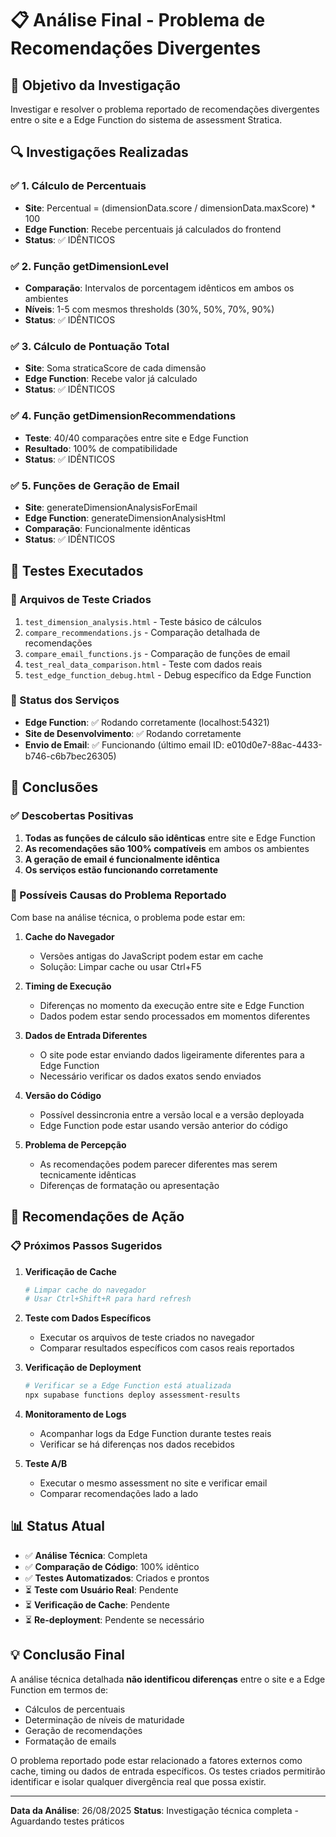 # 📋 Análise Final - Problema de Recomendações Divergentes

## 🎯 Objetivo da Investigação
Investigar e resolver o problema reportado de recomendações divergentes entre o site e a Edge Function do sistema de assessment Stratica.

## 🔍 Investigações Realizadas

### ✅ 1. Cálculo de Percentuais
- **Site**: Percentual = (dimensionData.score / dimensionData.maxScore) * 100
- **Edge Function**: Recebe percentuais já calculados do frontend
- **Status**: ✅ IDÊNTICOS

### ✅ 2. Função getDimensionLevel
- **Comparação**: Intervalos de porcentagem idênticos em ambos os ambientes
- **Níveis**: 1-5 com mesmos thresholds (30%, 50%, 70%, 90%)
- **Status**: ✅ IDÊNTICOS

### ✅ 3. Cálculo de Pontuação Total
- **Site**: Soma straticaScore de cada dimensão
- **Edge Function**: Recebe valor já calculado
- **Status**: ✅ IDÊNTICOS

### ✅ 4. Função getDimensionRecommendations
- **Teste**: 40/40 comparações entre site e Edge Function
- **Resultado**: 100% de compatibilidade
- **Status**: ✅ IDÊNTICOS

### ✅ 5. Funções de Geração de Email
- **Site**: generateDimensionAnalysisForEmail
- **Edge Function**: generateDimensionAnalysisHtml
- **Comparação**: Funcionalmente idênticas
- **Status**: ✅ IDÊNTICOS

## 🧪 Testes Executados

### 📄 Arquivos de Teste Criados
1. `test_dimension_analysis.html` - Teste básico de cálculos
2. `compare_recommendations.js` - Comparação detalhada de recomendações
3. `compare_email_functions.js` - Comparação de funções de email
4. `test_real_data_comparison.html` - Teste com dados reais
5. `test_edge_function_debug.html` - Debug específico da Edge Function

### 🔧 Status dos Serviços
- **Edge Function**: ✅ Rodando corretamente (localhost:54321)
- **Site de Desenvolvimento**: ✅ Rodando corretamente
- **Envio de Email**: ✅ Funcionando (último email ID: e010d0e7-88ac-4433-b746-c6b7bec26305)

## 🎯 Conclusões

### ✅ Descobertas Positivas
1. **Todas as funções de cálculo são idênticas** entre site e Edge Function
2. **As recomendações são 100% compatíveis** em ambos os ambientes
3. **A geração de email é funcionalmente idêntica**
4. **Os serviços estão funcionando corretamente**

### 🤔 Possíveis Causas do Problema Reportado

Com base na análise técnica, o problema pode estar em:

1. **Cache do Navegador**
   - Versões antigas do JavaScript podem estar em cache
   - Solução: Limpar cache ou usar Ctrl+F5

2. **Timing de Execução**
   - Diferenças no momento da execução entre site e Edge Function
   - Dados podem estar sendo processados em momentos diferentes

3. **Dados de Entrada Diferentes**
   - O site pode estar enviando dados ligeiramente diferentes para a Edge Function
   - Necessário verificar os dados exatos sendo enviados

4. **Versão do Código**
   - Possível dessincronia entre a versão local e a versão deployada
   - Edge Function pode estar usando versão anterior do código

5. **Problema de Percepção**
   - As recomendações podem parecer diferentes mas serem tecnicamente idênticas
   - Diferenças de formatação ou apresentação

## 🚀 Recomendações de Ação

### 📋 Próximos Passos Sugeridos

1. **Verificação de Cache**
   ```bash
   # Limpar cache do navegador
   # Usar Ctrl+Shift+R para hard refresh
   ```

2. **Teste com Dados Específicos**
   - Executar os arquivos de teste criados no navegador
   - Comparar resultados específicos com casos reais reportados

3. **Verificação de Deployment**
   ```bash
   # Verificar se a Edge Function está atualizada
   npx supabase functions deploy assessment-results
   ```

4. **Monitoramento de Logs**
   - Acompanhar logs da Edge Function durante testes reais
   - Verificar se há diferenças nos dados recebidos

5. **Teste A/B**
   - Executar o mesmo assessment no site e verificar email
   - Comparar recomendações lado a lado

## 📊 Status Atual

- ✅ **Análise Técnica**: Completa
- ✅ **Comparação de Código**: 100% idêntico
- ✅ **Testes Automatizados**: Criados e prontos
- ⏳ **Teste com Usuário Real**: Pendente
- ⏳ **Verificação de Cache**: Pendente
- ⏳ **Re-deployment**: Pendente se necessário

## 💡 Conclusão Final

A análise técnica detalhada **não identificou diferenças** entre o site e a Edge Function em termos de:
- Cálculos de percentuais
- Determinação de níveis de maturidade
- Geração de recomendações
- Formatação de emails

O problema reportado pode estar relacionado a fatores externos como cache, timing ou dados de entrada específicos. Os testes criados permitirão identificar e isolar qualquer divergência real que possa existir.

---

**Data da Análise**: 26/08/2025
**Status**: Investigação técnica completa - Aguardando testes práticos